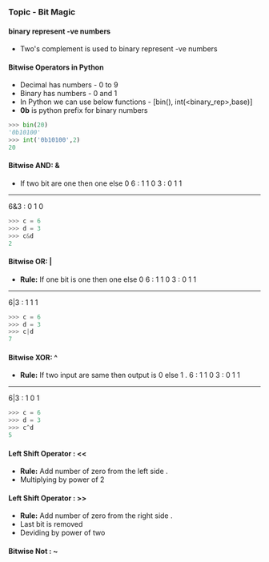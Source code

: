 ### Topic - Bit Magic

#### binary represent -ve numbers
* Two's complement is used to binary represent -ve numbers
 


#### Bitwise Operators in Python
* Decimal has numbers - 0 to 9
* Binary has numbers - 0 and 1
* In Python we can use below functions - [bin(), int(<binary_rep>,base)]
* **0b** is python prefix for binary numbers

```python
>>> bin(20)
'0b10100'
>>> int('0b10100',2)
20
```

#### Bitwise AND: &
* If two bit are one then one else 0
6   : 1 1 0
3   : 0 1 1
------------
6&3 : 0 1 0 

```Python
>>> c = 6
>>> d = 3
>>> c&d
2
```

#### Bitwise OR: |
* **Rule:** If one bit is one then one else 0
6   : 1 1 0
3   : 0 1 1
------------
6|3 : 1 1 1 

```python
>>> c = 6
>>> d = 3
>>> c|d
7
```

#### Bitwise XOR: ^
* **Rule:** If two input are same then output is 0 else 1 . 
6   : 1 1 0
3   : 0 1 1
------------
6|3 : 1 0 1 

```python
>>> c = 6
>>> d = 3
>>> c^d
5
```

#### Left Shift Operator : << 
* **Rule:** Add number of zero from the left side .
* Multiplying by power of 2

#### Left Shift Operator : >>
* **Rule:** Add number of zero from the right side .
* Last bit is removed 
* Deviding by power of two 

#### Bitwise Not : ~